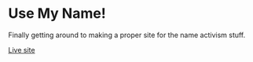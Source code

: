# Use My Name!

Finally getting around to making a proper site for the name activism stuff.

[Live site](https://usemy.name/)
